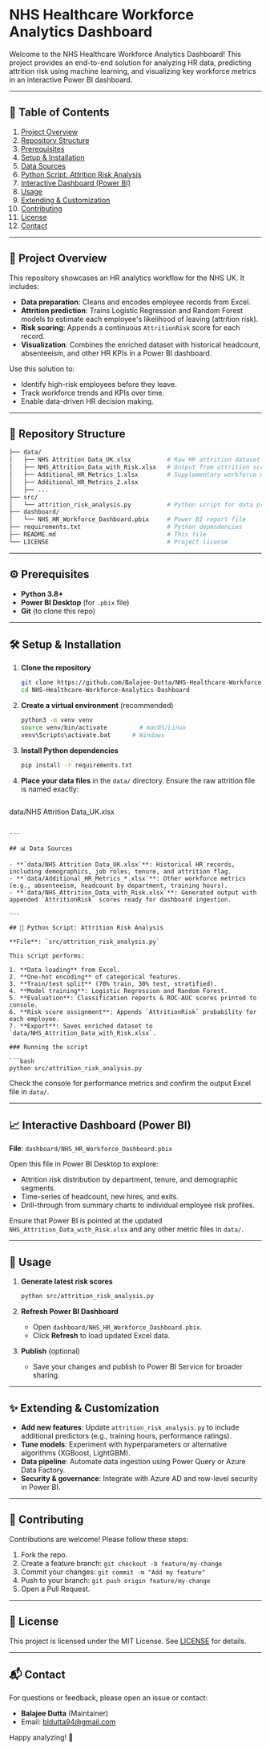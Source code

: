 
# NHS Healthcare Workforce Analytics Dashboard

Welcome to the NHS Healthcare Workforce Analytics Dashboard! This project provides an end-to-end solution for analyzing HR data, predicting attrition risk using machine learning, and visualizing key workforce metrics in an interactive Power BI dashboard.

---

## 📖 Table of Contents

1. [Project Overview](#project-overview)
2. [Repository Structure](#repository-structure)
3. [Prerequisites](#prerequisites)
4. [Setup & Installation](#setup--installation)
5. [Data Sources](#data-sources)
6. [Python Script: Attrition Risk Analysis](#python-script-attrition-risk-analysis)
7. [Interactive Dashboard (Power BI)](#interactive-dashboard-power-bi)
8. [Usage](#usage)
9. [Extending & Customization](#extending--customization)
10. [Contributing](#contributing)
11. [License](#license)
12. [Contact](#contact)

---

## 🚀 Project Overview

This repository showcases an HR analytics workflow for the NHS UK. It includes:

* **Data preparation**: Cleans and encodes employee records from Excel.
* **Attrition prediction**: Trains Logistic Regression and Random Forest models to estimate each employee's likelihood of leaving (attrition risk).
* **Risk scoring**: Appends a continuous `AttritionRisk` score for each record.
* **Visualization**: Combines the enriched dataset with historical headcount, absenteeism, and other HR KPIs in a Power BI dashboard.

Use this solution to:

* Identify high-risk employees before they leave.
* Track workforce trends and KPIs over time.
* Enable data-driven HR decision making.

---

## 📂 Repository Structure

```bash
├── data/
│   ├── NHS Attrition Data_UK.xlsx          # Raw HR attrition dataset
│   ├── NHS_Attrition_Data_with_Risk.xlsx   # Output from attrition script
│   ├── Additional_HR_Metrics_1.xlsx        # Supplementary workforce metrics
│   ├── Additional_HR_Metrics_2.xlsx
│   ├── ...
├── src/
│   └── attrition_risk_analysis.py          # Python script for data prep & modeling
├── dashboard/
│   └── NHS_HR_Workforce_Dashboard.pbix     # Power BI report file
├── requirements.txt                        # Python dependencies
├── README.md                               # This file
└── LICENSE                                 # Project license
```

---

## ⚙️ Prerequisites

* **Python 3.8+**
* **Power BI Desktop** (for `.pbix` file)
* **Git** (to clone this repo)

---

## 🛠️ Setup & Installation

1. **Clone the repository**

   ```bash
   git clone https://github.com/Balajee-Dutta/NHS-Healthcare-Workforce-Analytics-Dashboard.git
   cd NHS-Healthcare-Workforce-Analytics-Dashboard
   ```

2. **Create a virtual environment** (recommended)

   ```bash
   python3 -m venv venv
   source venv/bin/activate         # macOS/Linux
   venv\Scripts\activate.bat      # Windows
   ```

3. **Install Python dependencies**

   ```bash
   pip install -r requirements.txt
   ```

4. **Place your data files** in the `data/` directory. Ensure the raw attrition file is named exactly:

   ```
   ```

data/NHS Attrition Data\_UK.xlsx

````

---

## 📊 Data Sources

- **`data/NHS Attrition Data_UK.xlsx`**: Historical HR records, including demographics, job roles, tenure, and attrition flag.
- **`data/Additional_HR_Metrics_*.xlsx`**: Other workforce metrics (e.g., absenteeism, headcount by department, training hours).
- **`data/NHS_Attrition_Data_with_Risk.xlsx`**: Generated output with appended `AttritionRisk` scores ready for dashboard ingestion.

---

## 🐍 Python Script: Attrition Risk Analysis

**File**: `src/attrition_risk_analysis.py`

This script performs:

1. **Data loading** from Excel.
2. **One-hot encoding** of categorical features.
3. **Train/test split** (70% train, 30% test, stratified).
4. **Model training**: Logistic Regression and Random Forest.
5. **Evaluation**: Classification reports & ROC-AUC scores printed to console.
6. **Risk score assignment**: Appends `AttritionRisk` probability for each employee.
7. **Export**: Saves enriched dataset to `data/NHS_Attrition_Data_with_Risk.xlsx`.

### Running the script

```bash
python src/attrition_risk_analysis.py
````

Check the console for performance metrics and confirm the output Excel file in `data/`.

---

## 📈 Interactive Dashboard (Power BI)

**File**: `dashboard/NHS_HR_Workforce_Dashboard.pbix`

Open this file in Power BI Desktop to explore:

* Attrition risk distribution by department, tenure, and demographic segments.
* Time-series of headcount, new hires, and exits.
* Drill-through from summary charts to individual employee risk profiles.

Ensure that Power BI is pointed at the updated `NHS_Attrition_Data_with_Risk.xlsx` and any other metric files in `data/`.

---

## 🔧 Usage

1. **Generate latest risk scores**

   ```bash
   python src/attrition_risk_analysis.py
   ```
2. **Refresh Power BI Dashboard**

   * Open `dashboard/NHS_HR_Workforce_Dashboard.pbix`.
   * Click **Refresh** to load updated Excel data.
3. **Publish** (optional)

   * Save your changes and publish to Power BI Service for broader sharing.

---

## ✨ Extending & Customization

* **Add new features**: Update `attrition_risk_analysis.py` to include additional predictors (e.g., training hours, performance ratings).
* **Tune models**: Experiment with hyperparameters or alternative algorithms (XGBoost, LightGBM).
* **Data pipeline**: Automate data ingestion using Power Query or Azure Data Factory.
* **Security & governance**: Integrate with Azure AD and row-level security in Power BI.

---

## 🤝 Contributing

Contributions are welcome! Please follow these steps:

1. Fork the repo.
2. Create a feature branch: `git checkout -b feature/my-change`
3. Commit your changes: `git commit -m "Add my feature"`
4. Push to your branch: `git push origin feature/my-change`
5. Open a Pull Request.

---

## 📄 License

This project is licensed under the MIT License. See [LICENSE]([LICENSE](https://choosealicense.com/licenses/mit/)) for details.

---

## 📬 Contact

For questions or feedback, please open an issue or contact:

* **Balajee Dutta** (Maintainer)
* Email: [bldutta94@gmail.com](mailto:bldutta94@gmail.com)

Happy analyzing! 🎉
